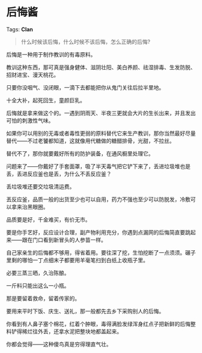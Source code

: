 # 后悔酱

Tags: **Clan**

> 什么时候该后悔，什么时候不该后悔，怎么正确的后悔?



后悔是一种用于制作教训的有毒原料。

教训这种东西，那可真是强身健体、滋阴壮阳、美白养颜、祛湿排毒、生发防脱、招财进宝、漫天桃花。

只要你没咽气、没闭眼，一滴下去都能把你从鬼门关往后拉半里地。

十全大补，起死回生，童颜巨乳。

后悔就是拿来做这个的。一遇到阴雨天、半夜三更就会大片的生长出来，并且发出可怕的刺激性气味。

如果你可以用别的无毒或者毒性更弱的原料替代它来生产教训，那你当然最好尽量替代——不过老饕都知道，这就像用代糖做的糖醋排骨，光甜，不拉丝。

替代不了，那你就要戴好所有的防护装备，在通风橱里处理它。

问题来了——你戴好了手套面罩，吸了半天毒气把它铲下来了，丢进垃圾堆也是丢，丢进反应釜也是丢，为什么不丢反应釜？

丢垃圾堆还要交垃圾清运费。

丟反应釜，品质一般的出货至少也可以自用，药力不强也至少可以防脱发，冷敷可以拿来治黑眼圈。

品质要是好，千金难买，有价无市。

要是你手艺好，反应设计合理，副产物利用充分，你遇到点漏网的后悔简直要跳起来——跟在门口看到新冒头的人参苗一样。

自己家亲生的后悔都不够用，得省着用。要往深了挖，生怕挖断了一点须须。碾子里剩的哪怕一丁点细末子都要用羊毫笔扫到白纸上收瓶子里。

必要三蒸三晒，久治陈酿。

一斤料只能出这么一小瓶。

那是要留着救命，留着传家的。

要用来平时下饭、庆生、送礼，那一般都先去乡下采购别人的后悔。

你看到有人鼻子塞个棉花，红着个肿眼，毒得满脸发绿浑身红点子把新鲜的后悔整料铲得稀烂往外丢，还拿水泥把整块地都盖起来。

你都会觉得——这种傻鸟真是穷得理直气壮。



